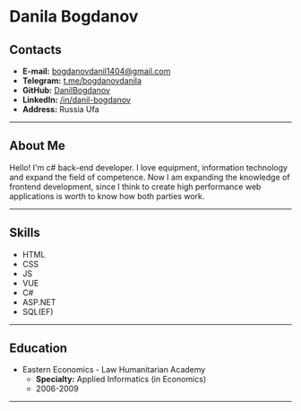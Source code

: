 # Danila Bogdanov
## Contacts
* **E-mail:** bogdanovdanil1404@gmail.com
* **Telegram:** [t.me/bogdanovdanila](https://t.me/bogdanovdanila)
* **GitHub:** [DanilBogdanov](https://github.com/DanilBogdanov)
* **LinkedIn:** [/in/danil-bogdanov](https://linkedin.com/in/danil-bogdanov)
* **Address:** Russia Ufa
---
## About Me
Hello! I'm c# back-end developer. I love equipment, information technology and expand the field of competence. Now I am expanding the knowledge of frontend development, since I think to create high performance web applications is worth to know how both parties work.

---
## Skills
* HTML
* CSS
* JS
* VUE
* C#
* ASP.NET
* SQL(EF)
---
## Education
* Eastern Economics - Law Humanitarian Academy
    + **Specialty:** Applied Informatics (in Economics)
    + 2006-2009
---    